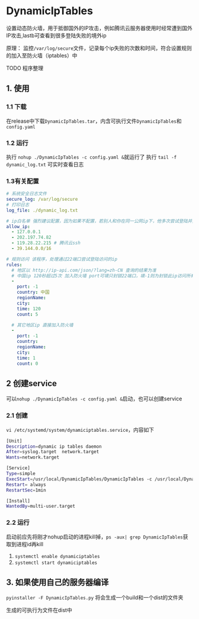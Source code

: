 # DynamicIpTables
设置动态防火墙，用于抵御国外的IP攻击，例如腾讯云服务器使用时经常遭到国外IP攻击,lastb可查看到很多登陆失败的境外ip

原理： 监控`/var/log/secure`文件，记录每个ip失败的次数和时间，符合设置规则的加入至防火墙（iptables）中

TODO 程序整理

## 1. 使用
### 1.1 下载
在release中下载`DynamicIpTables.tar`，内含可执行文件`DynamicIpTables`和`config.yaml`
### 1.2 运行
执行 `nohup ./DynamicIpTables -c config.yaml &`就运行了
执行 `tail -f dynamic_log.txt` 可实时查看日志
### 1.3有关配置
```yaml
# 系统安全日志文件
secure_log: /var/log/secure
# 打印日志
log_file: ./dynamic_log.txt

# ip白名单 强烈建议配置，因为如果不配置，若别人和你在同一公网ip下，他多次尝试登陆并失败，会使得ip被封，使得你自己也无法访问
allow_ip:
  - 127.0.0.1
  - 202.197.74.82
  - 119.28.22.215 # 腾讯云ssh
  - 39.144.0.0/16

# 规则访问 该程序，处理通过22端口尝试登陆访问的ip
rules:
  # 地区以 http://ip-api.com/json/?lang=zh-CN 查询的结果为准
  # 中国ip 120秒超过5次 加入防火墙 port可填只封锁22端口，填-1则为封锁此ip访问所有端口
  -
    port: -1
    country: 中国
    regionName:
    city:
    time: 120
    count: 5

  # 其它地区ip 直接加入防火墙
  -
    port: -1
    country:
    regionName:
    city:
    time: 1
    count: 0
```
## 2 创建service
可以`nohup ./DynamicIpTables -c config.yaml &`启动，也可以创建service
### 2.1 创建
`vi /etc/systemd/system/dynamiciptables.service`，内容如下
```bash
[Unit]
Description=dynamic ip tables daemon
After=syslog.target  network.target
Wants=network.target

[Service]
Type=simple
ExecStart=/usr/local/DynamicIpTables/DynamicIpTables -c /usr/local/DynamicIpTables/config.yml
Restart= always
RestartSec=1min

[Install]
WantedBy=multi-user.target
```
### 2.2 运行
启动前应先将刚才nohup启动的进程kill掉，`ps -aux| grep DynamicIpTables`获取到进程id再kill
1. `systemctl enable dynamiciptables`
2. `systemctl start dynamiciptables`

## 3. 如果使用自己的服务器编译
`pyinstaller -F DynamicIpTables.py`
将会生成一个build和一个dist的文件夹

生成的可执行为文件在dist中